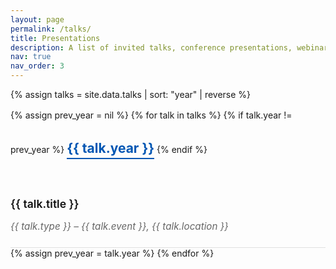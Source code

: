 ```yaml
---
layout: page
permalink: /talks/
title: Presentations
description: A list of invited talks, conference presentations, webinars and workshops/tutorials delivered (page in construction).
nav: true
nav_order: 3
---
```


<style>
/* Talks & Presentations styling for al-folio */

.talks-list {
  margin-top: 1rem;
}

.talk-entry {
  padding: 1.2rem 0;
  border-bottom: 1px solid var(--global-divider-color, #e0e0e0);
  transition: background-color 0.2s ease;
}

.talk-entry:hover {
  background-color: rgba(0, 0, 0, 0.02);
}

.talk-entry h3 {
  font-size: 1.1rem;
  font-weight: 600;
  margin-bottom: 0.2rem;
  color: var(--global-heading-color, #111);
}

.talk-entry p {
  font-size: 0.95rem;
  color: var(--global-text-color-light, #666);
  margin-bottom: 0.3rem;
}

.talk-entry .talk-meta {
  font-style: italic;
  font-size: 0.9rem;
  color: var(--global-text-color-light, #777);
}

/* Year heading style */
.talk-year {
  margin-top: 2rem;
  font-weight: 700;
  color: var(--global-accent-color, #0056b3);
  border-bottom: 2px solid var(--global-accent-color, #0056b3);
  display: inline-block;
  padding-bottom: 0.2rem;
}
</style>

{% assign talks = site.data.talks | sort: "year" | reverse %}

<div class="talks-list">
  {% assign prev_year = nil %}
  {% for talk in talks %}
    {% if talk.year != prev_year %}
      <h2 class="talk-year">{{ talk.year }}</h2>
    {% endif %}
    <div class="talk-entry">
      <h3>{{ talk.title }}</h3>
      <p><em>{{ talk.type }} – {{ talk.event }}, {{ talk.location }}</em></p>
    </div>
    {% assign prev_year = talk.year %}
  {% endfor %}
</div>
